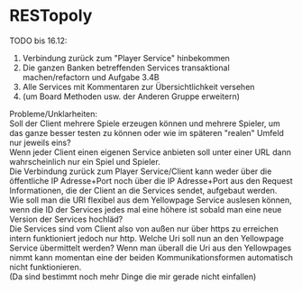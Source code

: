 # RESTopoly

TODO bis 16.12:  
1. Verbindung zurück zum "Player Service" hinbekommen  
2. Die ganzen Banken betreffenden Services transaktional machen/refactorn und Aufgabe 3.4B  
3. Alle Services mit Kommentaren zur Übersichtlichkeit versehen  
4. (um Board Methoden usw. der Anderen Gruppe erweitern)  
  
Probleme/Unklarheiten:  
Soll der Client mehrere Spiele erzeugen können und mehrere Spieler, um das ganze besser testen zu können oder wie im späteren "realen" Umfeld nur jeweils eins?  
Wenn jeder Client einen eigenen Service anbieten soll unter einer URL dann wahrscheinlich nur ein Spiel und Spieler.   
Die Verbindung zurück zum Player Service/Client kann weder über die öffentliche IP Adresse+Port noch über die IP Adresse+Port aus den Request Informationen, die der Client an die Services sendet, aufgebaut werden.  
Wie soll man die URI flexibel aus dem Yellowpage Service auslesen können, wenn die ID der Services jedes mal eine höhere ist sobald man eine neue Version der Services hochläd?  
Die Services sind vom Client also von außen nur über https zu erreichen intern funktioniert jedoch nur http. Welche Uri soll nun an den Yellowpage Service übermittelt werden? Wenn man überall die Uri aus den Yellowpages nimmt kann momentan eine der beiden Kommunikationsformen automatisch nicht funktionieren.  
(Da sind bestimmt noch mehr Dinge die mir gerade nicht einfallen)  
